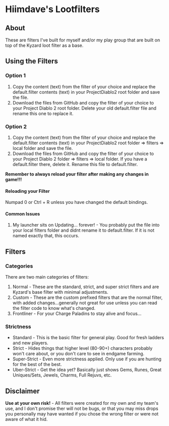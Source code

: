 # Hiimdave's Lootfilters

## About
These are filters I've built for myself and/or my play group that are built on top of the Kyzard loot filter as a base.

## Using the Filters

### Option 1
1. Copy the content (text) from the filter of your choice and replace the default.filter contents (text) in your ProjectDiablo2 root folder and save the file.
2. Download the files from GitHub and copy the filter of your choice to your Project Diablo 2 root folder.  Delete your old default.filter file and rename this one to replace it.

### Option 2
1. Copy the content (text) from the filter of your choice and replace the default.filter contents (text) in your ProjectDiablo2 root folder => filters => local folder and save the file.
2. Download the files from GitHub and copy the filter of your choice to your Project Diablo 2 folder => filters => local folder.  If you have a default.filter there, delete it.  Rename this file to default.filter.

**Remember to always reload your filter after making any changes in game!!!**

#### Reloading your Filter
Numpad 0 or Ctrl + R unless you have changed the default bindings.

#### Common Issues
1. My launcher sits on Updating... forever! - You probably put the file into your local filters folder and didnt rename it to default.filter.  If it is not named exactly that, this occurs.

## Filters

### Categories
There are two main categories of filters:
1. Normal - These are the standard, strict, and super strict filters and are Kyzard's base filter with minimal adjustments.
2. Custom - These are the custom prefixed filters that are the normal filter, with added changes...generally not great for use unless you can read the filter code to know what's changed.
3. Frontliner - For your Charge Paladins to stay alive and focus...

### Strictness
* Standard - This is the basic filter for general play.  Good for fresh ladders and new players.
* Strict - Hides things that higher level (80-90+) characters probably won't care about, or you don't care to see in endgame farming.
* Super-Strict - Even more strictness applied.  Only use if you are hunting for the best of the best.
* Uber-Strict - Get the idea yet? Basically just shows Gems, Runes, Great Uniques/Sets, Jewels, Charms, Full Rejuvs, etc.

## Disclaimer
**Use at your own risk!** - All filters were created for my own and my team's use, and I don't promise ther will not be bugs, or that you may miss drops you personally may have wanted if you chose the wrong filter or were not aware of what it hid.